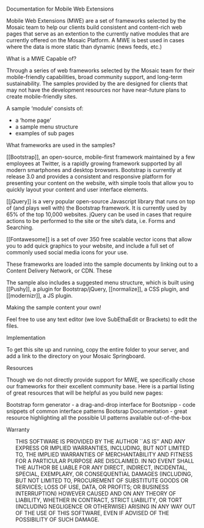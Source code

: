 <p>Documentation for Mobile Web Extensions</p>

<p>Mobile Web Extensions (MWE) are a set of frameworks selected by the Mosaic team to help our clients build consistent and content-rich web pages that serve as an extention to the currently native modules that are currently offered on the Mosaic Platform. A MWE is best used in cases where the data is more static than dynamic (news feeds, etc.)</p>

<p>What is a MWE Capable of? </p>

<p>Through a series of web frameworks selected by the Mosaic team for their mobile-friendly capabilities, broad community support, and long-term sustainability. The samples provided by the are designed for clients that may not have the development resources nor have near-future plans to create mobile-friendly sites. </p>

<p>A sample &#8216;module&#8217; consists of:</p>

<ul>
<li>a &#8216;home page&#8217;</li>
<li>a sample menu structure</li>
<li>examples of sub pages</li>
</ul>

<p>What frameworks are used in the samples?</p>

<p>[[Bootstrap]], an open-source, mobile-first framework maintained by a few employees at Twitter, is a rapidly growing framework supported by all modern smartphones and desktop browsers. Bootstrap is currently at release 3.0 and provides a consistent and responsive platform for presenting your content on the website, with simple tools that allow you to quickly layout your content and user interface elements. </p>

<p>[[jQuery]] is a very popular open-source Javascript library that runs on top of (and plays well with) the Bootstrap framework. It is currently used by 65% of the top 10,000 websites. jQuery can be used in cases that require actions to be performed to the site or the site&#8217;s data, i.e. Forms and Searching.</p>

<p>[[Fontawesome]] is a set of over 350 free scalable vector icons that allow you to add quick graphics to your website, and include a full set of commonly used social media icons for your use. </p>

<p>These frameworks are loaded into the sample documents by linking out to a Content Delivery Network, or CDN. These </p>

<p>The sample also includes a suggested menu structure, which is built using [[Pushy]], a plugin for Bootstrap/jQuery, [[normalize]], a CSS plugin, and [[modernizr]], a JS plugin. </p>

<p>Making the sample content your own!</p>

<p>Feel free to use any text editor (we love SubEthaEdit or Brackets) to edit the files. </p>

<p>Implementation</p>

<p>To get this site up and running, copy the entire folder to your server, and add a link to the directory on your Mosaic Springboard. </p>

<p>Resources</p>

<p>Though we do not directly provide support for MWE, we specifically chose our frameworks for their excellent community base. Here is a partial listing of great resources that will be helpful as you build new pages:</p>

<p>Bootstrap form generator - a drag-and-drop interface for
Bootsnipp - code snippets of common interface patterns
Bootsrap Documentation - great resource highlighting all the possible UI patterns available out-of-the-box</p>

<p>Warranty</p>

<ul>
THIS SOFTWARE IS PROVIDED BY THE AUTHOR ``AS IS&#8217;&#8217; AND ANY EXPRESS OR
IMPLIED WARRANTIES, INCLUDING, BUT NOT LIMITED TO, THE IMPLIED WARRANTIES
OF MERCHANTABILITY AND FITNESS FOR A PARTICULAR PURPOSE ARE DISCLAIMED.
IN NO EVENT SHALL THE AUTHOR BE LIABLE FOR ANY DIRECT, INDIRECT,
INCIDENTAL, SPECIAL, EXEMPLARY, OR CONSEQUENTIAL DAMAGES (INCLUDING, BUT
NOT LIMITED TO, PROCUREMENT OF SUBSTITUTE GOODS OR SERVICES; LOSS OF USE,
DATA, OR PROFITS; OR BUSINESS INTERRUPTION) HOWEVER CAUSED AND ON ANY
THEORY OF LIABILITY, WHETHER IN CONTRACT, STRICT LIABILITY, OR TORT
(INCLUDING NEGLIGENCE OR OTHERWISE) ARISING IN ANY WAY OUT OF THE USE OF
THIS SOFTWARE, EVEN IF ADVISED OF THE POSSIBILITY OF SUCH DAMAGE.
</ul>
